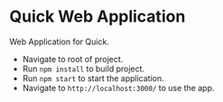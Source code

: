 # Quick Web Application

Web Application for Quick.


- Navigate to root of project.
- Run `npm install` to build project.
- Run `npm start` to start the application.
- Navigate to `http://localhost:3000/` to use the app.
